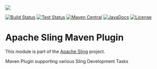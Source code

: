 [<img src="http://sling.apache.org/res/logos/sling.png"/>](http://sling.apache.org)

 [![Build Status](https://builds.apache.org/buildStatus/icon?job=sling-maven-plugin-1.8)](https://builds.apache.org/view/S-Z/view/Sling/job/sling-maven-plugin-1.8) [![Test Status](https://img.shields.io/jenkins/t/https/builds.apache.org/view/S-Z/view/Sling/job/sling-maven-plugin-1.8.svg)](https://builds.apache.org/view/S-Z/view/Sling/job/sling-maven-plugin-1.8/test_results_analyzer/) [![Maven Central](https://maven-badges.herokuapp.com/maven-central/org.apache.sling/sling-maven-plugin/badge.svg)](http://search.maven.org/#search%7Cga%7C1%7Cg%3A%22org.apache.sling%22%20a%3A%22sling-maven-plugin%22) [![JavaDocs](https://www.javadoc.io/badge/org.apache.sling/sling-maven-plugin.svg)](https://www.javadoc.io/doc/org.apache.sling/sling-maven-plugin) [![License](https://img.shields.io/badge/License-Apache%202.0-blue.svg)](https://www.apache.org/licenses/LICENSE-2.0)

# Apache Sling Maven Plugin

This module is part of the [Apache Sling](https://sling.apache.org) project.

Maven Plugin supporting various Sling Development Tasks
